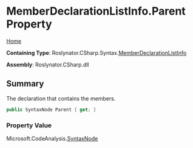 # MemberDeclarationListInfo\.Parent Property

[Home](../../../../../README.md)

**Containing Type**: Roslynator\.CSharp\.Syntax\.[MemberDeclarationListInfo](../README.md)

**Assembly**: Roslynator\.CSharp\.dll

## Summary

The declaration that contains the members\.

```csharp
public SyntaxNode Parent { get; }
```

### Property Value

Microsoft\.CodeAnalysis\.[SyntaxNode](https://docs.microsoft.com/en-us/dotnet/api/microsoft.codeanalysis.syntaxnode)


